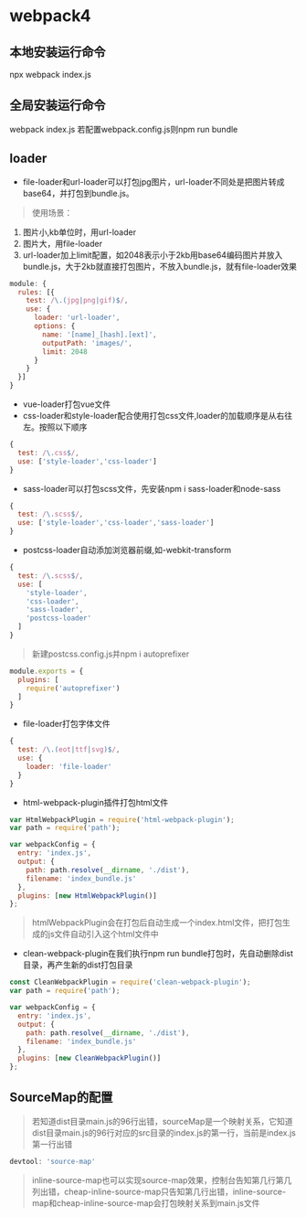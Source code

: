 # webpack4
## 本地安装运行命令
npx webpack index.js
## 全局安装运行命令
webpack index.js
若配置webpack.config.js则npm run bundle
## loader
- file-loader和url-loader可以打包jpg图片，url-loader不同处是把图片转成base64，并打包到bundle.js。
> 使用场景：
1. 图片小,kb单位时，用url-loader
2. 图片大，用file-loader
3. url-loader加上limit配置，如2048表示小于2kb用base64编码图片并放入bundle.js，大于2kb就直接打包图片，不放入bundle.js，就有file-loader效果
```javascript
module: {
  rules: [{
    test: /\.(jpg|png|gif)$/,
    use: {
      loader: 'url-loader',
      options: {
        name: '[name]_[hash].[ext]',
        outputPath: 'images/',
        limit: 2048
      }
    } 
  }]
}
```
- vue-loader打包vue文件
- css-loader和style-loader配合使用打包css文件,loader的加载顺序是从右往左。按照以下顺序
```javascript
{
  test: /\.css$/,
  use: ['style-loader','css-loader']
}
```

- sass-loader可以打包scss文件，先安装npm i sass-loader和node-sass

```js
{
  test: /\.scss$/,
  use: ['style-loader','css-loader','sass-loader']
}
```

- postcss-loader自动添加浏览器前缀,如-webkit-transform

```js
{
  test: /\.scss$/,
  use: [
    'style-loader',
    'css-loader',
    'sass-loader',
    'postcss-loader'
  ]
}
```
> 新建postcss.config.js并npm i autoprefixer
```js
module.exports = {
  plugins: [
    require('autoprefixer')
  ]
}
```
- file-loader打包字体文件
```js
{
  test: /\.(eot|ttf|svg)$/,
  use: {
    loader: 'file-loader'
  } 
}
```
- html-webpack-plugin插件打包html文件
```js
var HtmlWebpackPlugin = require('html-webpack-plugin');
var path = require('path');

var webpackConfig = {
  entry: 'index.js',
  output: {
    path: path.resolve(__dirname, './dist'),
    filename: 'index_bundle.js'
  },
  plugins: [new HtmlWebpackPlugin()]
};
```
> htmlWebpackPlugin会在打包后自动生成一个index.html文件，把打包生成的js文件自动引入这个html文件中

- clean-webpack-plugin在我们执行npm run bundle打包时，先自动删除dist目录，再产生新的dist打包目录
```js
const CleanWebpackPlugin = require('clean-webpack-plugin');
var path = require('path');

var webpackConfig = {
  entry: 'index.js',
  output: {
    path: path.resolve(__dirname, './dist'),
    filename: 'index_bundle.js'
  },
  plugins: [new CleanWebpackPlugin()]
};
```

## SourceMap的配置
> 若知道dist目录main.js的96行出错，sourceMap是一个映射关系，它知道dist目录main.js的96行对应的src目录的index.js的第一行，当前是index.js第一行出错
```js
devtool: 'source-map'
```
> inline-source-map也可以实现source-map效果，控制台告知第几行第几列出错，cheap-inline-source-map只告知第几行出错，inline-source-map和cheap-inline-source-map会打包映射关系到main.js文件


